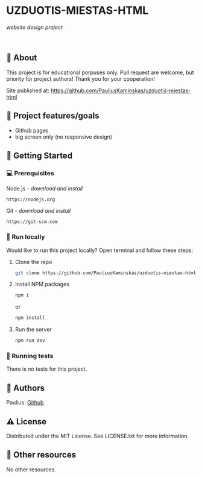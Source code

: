 # UZDUOTIS-MIESTAS-HTML

_website design project_

<br>

## 🌟 About

This project is for educational porpuses only. Pull request are welcome, but priority for project authors! Thank you for your cooperation!

Site published at: https://github.com/PauliusKaminskas/uzduotis-miestas-html

## 🎯 Project features/goals

-   Github pages
-   big screen only (no responsive design)

## 🧰 Getting Started

### 💻 Prerequisites

Node.js - _download and install_

```
https://nodejs.org
```

Git - _download and install_

```
https://git-scm.com
```

### 🏃 Run locally

Would like to run this project locally? Open terminal and follow these steps:

1. Clone the repo
    ```sh
    git clone https://github.com/PauliusKaminskas/uzduotis-miestas-html
    ```
2. Install NPM packages
    ```sh
    npm i
    ```
    or
    ```sh
    npm install
    ```
3. Run the server
    ```sh
    npm run dev
    ```

### 🧪 Running tests

There is no tests for this project.

## 🎅 Authors

Paulius: [Github](https://github.com/PauliusKaminskas)

## ⚠️ License

Distributed under the MIT License. See LICENSE.txt for more information.

## 🔗 Other resources

No other resources.
